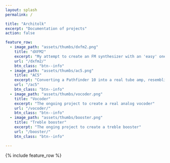 ```yaml
---
layout: splash
permalink: /

title: "Architolk"
excerpt: "Documentation of projects"
action: false

feature_row:
  - image_path: "assets/thumbs/dxfm2.png"
    title: "dXFM2"
    excerpt: "My attempt to create an FM synthesizer with an 'easy' one-know-one-function interface"
    url: "/dxfm2/"
    btn_class: "btn--info"
  - image_path: "assets/thumbs/ac5.png"
    title: "AC5"
    excerpt: "Converting a Pathfinder 10 into a real tube amp, resembling the '60s VOX style AC amps"
    url: "/ac5"
    btn_class: "btn--info"
  - image_path: "assets/thumbs/vocoder.png"
    title: "Vocoder"
    excerpt: "The ongoing project to create a real analog vocoder"
    url: "/vocoder/"
    btn_class: "btn--info"
  - image_path: "assets/thumbs/booster.png"
    title: "Treble booster"
    excerpt: "The onging project to create a treble booster"
    url: "/booster/"
    btn_class: "btn--info"

---
```

{% include feature_row %}
